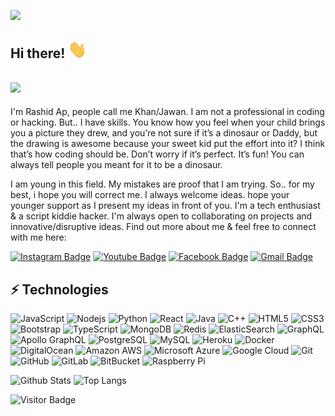 <p align="left corner">
<a href="#"><img src="https://github-readme-stats.vercel.app/api?username=RashiKhanAp&theme=yeblu&show_icons=true)"></a>
</p>

<!--
**RashiKhanAp/rashikhanap** is a ✨ _special_ ✨ repository because its `README.md` (this file) appears on your GitHub profile.

Here are some ideas to get you started:

- 🔭 I’m currently working on ...
- 🌱 I’m currently learning ...
- 👯 I’m looking to collaborate on ...
- 🤔 I’m looking for help with ...
- 💬 Ask me about ...
- 📫 How to reach me: ...
- 😄 Pronouns: ...
- ⚡ Fun fact: ...
-->


## Hi there! <img src="https://raw.githubusercontent.com/RashidKhanAp/rashidkhanap/main/wave.gif" width="30px"> 
## <img src="https://github.com/user-attachments/assets/4da0de96-1f7b-4dba-aab5-da645d07a155" width="30px"> 

I'm Rashid Ap, people call me Khan/Jawan. I am not a professional in coding or hacking. But.. I have skills. You know how you feel when your child brings you a picture they drew, and you’re not sure if it’s a dinosaur or Daddy, but the drawing is awesome because your sweet kid put the effort into it? I think that’s how coding should be. Don’t worry if it’s perfect. It’s fun! You can always tell people you meant for it to be a dinosaur. 

I am young in this field. My mistakes are proof that I am trying. So.. for my best, i hope you will correct me. I always welcome ideas.
hope your younger support as I present my ideas in front of you. I'm a tech enthusiast & a script kiddie hacker.
I'm always open to collaborating on projects and innovative/disruptive ideas. Find out more about me & feel free to connect with me here:



[![Instagram Badge](https://img.shields.io/badge/-rashidkhanap-purple?style=flat-square&logo=instagram&logoColor=white&link=https://www.instagram.com/rashidkhanap/)](https://www.instagram.com/rashidkhanap)
[![Youtube Badge](https://img.shields.io/badge/-rashidkhanap-darkred?style=flat-square&logo=youtube&logoColor=white&link=https://www.youtube.com/channel/UCS40hlV5jz-yQfazRrTXcWA)](https://www.youtube.com/channel/UCS40hlV5jz-yQfazRrTXcWA)
[![Facebook Badge](https://img.shields.io/badge/-rashidkhanapfbp-blue?style=flat-square&logo=facebook&logoColor=white&link=https://www.facebook.com/rashidkhanapfbp/)](https://www.facebook.com/rashidkhanapfbp)
[![Gmail Badge](https://img.shields.io/badge/-rashidapjawan2017@gmail.com-c14438?style=flat-square&logo=Gmail&logoColor=white&link=mailto:rashidapjawan2017@gmail.com)](mailto:rashidapjawan2017@gmail.com)

## ⚡ Technologies

![JavaScript](https://img.shields.io/badge/-JavaScript-black?style=flat-square&logo=javascript)
![Nodejs](https://img.shields.io/badge/-Nodejs-black?style=flat-square&logo=Node.js)
![Python](https://img.shields.io/badge/-Python-black?style=flat-square&logo=Python)
![React](https://img.shields.io/badge/-React-black?style=flat-square&logo=react)
![Java](https://img.shields.io/badge/-java-E34A86?style=flat-square&logo=java)
![C++](https://img.shields.io/badge/-C++-00599C?style=flat-square&logo=c)
![HTML5](https://img.shields.io/badge/-HTML5-E34F26?style=flat-square&logo=html5&logoColor=white)
![CSS3](https://img.shields.io/badge/-CSS3-1572B6?style=flat-square&logo=css3)
![Bootstrap](https://img.shields.io/badge/-Bootstrap-563D7C?style=flat-square&logo=bootstrap)
![TypeScript](https://img.shields.io/badge/-TypeScript-007ACC?style=flat-square&logo=typescript)
![MongoDB](https://img.shields.io/badge/-MongoDB-black?style=flat-square&logo=mongodb)
![Redis](https://img.shields.io/badge/-Redis-black?style=flat-square&logo=Redis)
![ElasticSearch](https://img.shields.io/badge/-ElasticSearch-005571?style=flat-square&logo=elasticsearch)
![GraphQL](https://img.shields.io/badge/-GraphQL-E10098?style=flat-square&logo=graphql)
![Apollo GraphQL](https://img.shields.io/badge/-Apollo%20GraphQL-311C87?style=flat-square&logo=apollo-graphql)
![PostgreSQL](https://img.shields.io/badge/-PostgreSQL-336791?style=flat-square&logo=postgresql)
![MySQL](https://img.shields.io/badge/-MySQL-black?style=flat-square&logo=mysql)
![Heroku](https://img.shields.io/badge/-Heroku-430098?style=flat-square&logo=heroku)
![Docker](https://img.shields.io/badge/-Docker-black?style=flat-square&logo=docker)
![DigitalOcean](https://img.shields.io/badge/-Digital%20Ocean-darkblue?style=flat-square&logo=digitalocean)
![Amazon AWS](https://img.shields.io/badge/Amazon%20AWS-232F3E?style=flat-square&logo=amazon-aws)
![Microsoft Azure](https://img.shields.io/badge/Microsoft%20Azure-232F7E?style=flat-square&logo=microsoft-azure)
![Google Cloud](https://img.shields.io/badge/Google%20Cloud-black?style=flat-square&logo=google-cloud)
![Git](https://img.shields.io/badge/-Git-black?style=flat-square&logo=git)
![GitHub](https://img.shields.io/badge/-GitHub-181717?style=flat-square&logo=github)
![GitLab](https://img.shields.io/badge/-GitLab-FCA121?style=flat-square&logo=gitlab)
![BitBucket](https://img.shields.io/badge/-BitBucket-darkblue?style=flat-square&logo=bitbucket)
![Raspberry Pi](https://img.shields.io/badge/-Raspberry%20Pi-C51A4A?style=flat-square&logo=Raspberry-Pi)

![Github Stats](https://github-readme-stats.vercel.app/api?username=RashidKhanAp&count_public=true&show_icons=true&include_all_commits=true)
![Top Langs](https://github-readme-stats.vercel.app/api/top-langs/?username=RashidKhanAp&hide=TeX&layout=compact)

![Visitor Badge](https://visitor-badge.laobi.icu/badge?page_id=rashidkhanap)















